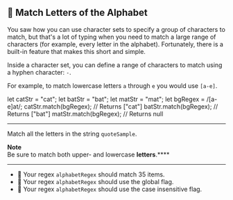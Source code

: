 🚀 Match Letters of the Alphabet
--------------------------------

You saw how you can use character sets to specify a group of characters to match, but that's a lot of typing when you need to match a large range of characters (for example, every letter in the alphabet). Fortunately, there is a built-in feature that makes this short and simple.

Inside a character set, you can define a range of characters to match using a hyphen character: `-`.

For example, to match lowercase letters `a` through `e` you would use `[a-e]`.

let catStr = "cat";
let batStr = "bat";
let matStr = "mat";
let bgRegex = /\[a-e\]at/;
catStr.match(bgRegex); // Returns \["cat"\]
batStr.match(bgRegex); // Returns \["bat"\]
matStr.match(bgRegex); // Returns null

* * *

Match all the letters in the string `quoteSample`.

**Note**  
Be sure to match both upper- and lowercase **letters**.****

* * *

*   🧪 Your regex `alphabetRegex` should match 35 items.
*   🧪 Your regex `alphabetRegex` should use the global flag.
*   🧪 Your regex `alphabetRegex` should use the case insensitive flag.